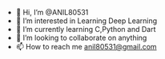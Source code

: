 - 👋 Hi, I’m @ANIL80531
- 👀 I’m interested in Learning Deep Learning
- 🌱 I’m currently learning C,Python and Dart
- 💞️ I’m looking to collaborate on anything
- 📫 How to reach me anil80531@gmail.com

<!---
ANIL80531/ANIL80531 is a ✨ special ✨ repository because its `README.md` (this file) appears on your GitHub profile.
You can click the Preview link to take a look at your changes.
--->
